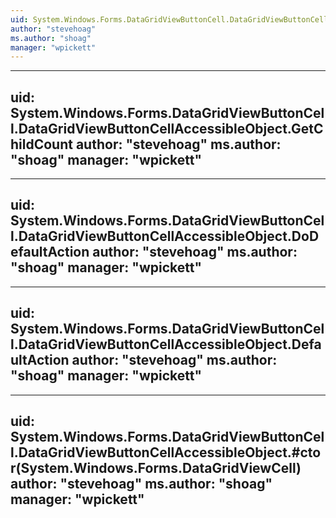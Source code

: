 ```yaml
---
uid: System.Windows.Forms.DataGridViewButtonCell.DataGridViewButtonCellAccessibleObject
author: "stevehoag"
ms.author: "shoag"
manager: "wpickett"
---
```


---
uid: System.Windows.Forms.DataGridViewButtonCell.DataGridViewButtonCellAccessibleObject.GetChildCount
author: "stevehoag"
ms.author: "shoag"
manager: "wpickett"
---

---
uid: System.Windows.Forms.DataGridViewButtonCell.DataGridViewButtonCellAccessibleObject.DoDefaultAction
author: "stevehoag"
ms.author: "shoag"
manager: "wpickett"
---

---
uid: System.Windows.Forms.DataGridViewButtonCell.DataGridViewButtonCellAccessibleObject.DefaultAction
author: "stevehoag"
ms.author: "shoag"
manager: "wpickett"
---

---
uid: System.Windows.Forms.DataGridViewButtonCell.DataGridViewButtonCellAccessibleObject.#ctor(System.Windows.Forms.DataGridViewCell)
author: "stevehoag"
ms.author: "shoag"
manager: "wpickett"
---
